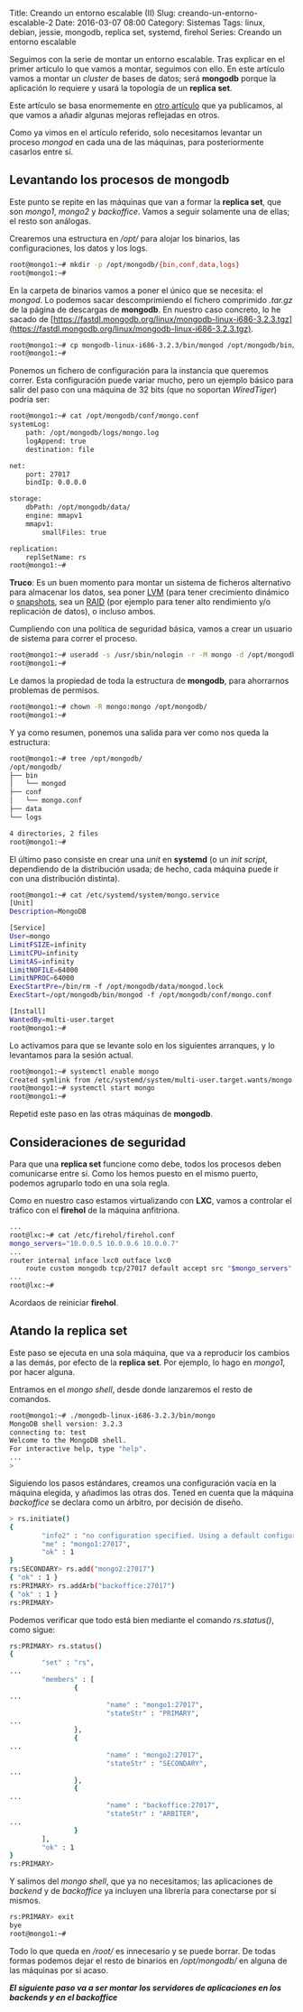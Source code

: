 Title: Creando un entorno escalable (II)
Slug: creando-un-entorno-escalable-2
Date: 2016-03-07 08:00
Category: Sistemas
Tags: linux, debian, jessie, mongodb, replica set, systemd, firehol
Series: Creando un entorno escalable



Seguimos con la serie de montar un entorno escalable. Tras explicar en el primer artículo lo que vamos a montar, seguimos con ello. En este artículo vamos a montar un *cluster* de bases de datos; será **mongodb** porque la aplicación lo requiere y usará la topología de un **replica set**.

Este artículo se basa enormemente en [otro artículo]({filename}/articles/construyendo-una-replica-set-en-mongodb.md) que ya publicamos, al que vamos a añadir algunas mejoras reflejadas en otros.

Como ya vimos en el artículo referido, solo necesitamos levantar un proceso *mongod* en cada una de las máquinas, para posteriormente casarlos entre sí.

## Levantando los procesos de mongodb

Este punto se repite en las máquinas que van a formar la **replica set**, que son *mongo1*, *mongo2* y *backoffice*. Vamos a seguir solamente una de ellas; el resto son análogas.

Crearemos una estructura en */opt/* para alojar los binarios, las configuraciones, los datos y los logs.

```bash
root@mongo1:~# mkdir -p /opt/mongodb/{bin,conf,data,logs}
root@mongo1:~#
```

En la carpeta de binarios vamos a poner el único que se necesita: el *mongod*. Lo podemos sacar descomprimiendo el 
fichero comprimido *.tar.gz* de la página de descargas de **mongodb**. En nuestro caso concreto, lo he sacado de [https://fastdl.mongodb.org/linux/mongodb-linux-i686-3.2.3.tgz](https://fastdl.mongodb.org/linux/mongodb-linux-i686-3.2.3.tgz).

```bash
root@mongo1:~# cp mongodb-linux-i686-3.2.3/bin/mongod /opt/mongodb/bin/
root@mongo1:~#
```

Ponemos un fichero de configuración para la instancia que queremos correr. Esta configuración puede variar mucho, pero un ejemplo básico para salir del paso con una máquina de 32 bits (que no soportan *WiredTiger*) podría ser:

```bash
root@mongo1:~# cat /opt/mongodb/conf/mongo.conf
systemLog:
    path: /opt/mongodb/logs/mongo.log
    logAppend: true
    destination: file

net:
    port: 27017
    bindIp: 0.0.0.0

storage:
    dbPath: /opt/mongodb/data/
    engine: mmapv1
    mmapv1:
        smallFiles: true

replication:
    replSetName: rs
root@mongo1:~#
```

**Truco**: Es un buen momento para montar un sistema de ficheros alternativo para almacenar los datos, sea poner [LVM]({filename}/articles/lvm-logical-volume-manager.md) (para tener crecimiento dinámico o [snapshots]({filename}/articles/haciendo-snapshots-con-lvm.md), sea un [RAID]({filename}/articles/construyendo-un-raid-10-en-linux.md) (por ejemplo para tener alto rendimiento y/o replicación de datos), o incluso ambos.

Cumpliendo con una política de seguridad básica, vamos a crear un usuario de sistema para correr el proceso.

```bash
root@mongo1:~# useradd -s /usr/sbin/nologin -r -M mongo -d /opt/mongodb/
root@mongo1:~#
```

Le damos la propiedad de toda la estructura de **mongodb**, para ahorrarnos problemas de permisos.

```bash
root@mongo1:~# chown -R mongo:mongo /opt/mongodb/
root@mongo1:~#
```

Y ya como resumen, ponemos una salida para ver como nos queda la estructura:

```bash
root@mongo1:~# tree /opt/mongodb/
/opt/mongodb/
├── bin
│   └── mongod
├── conf
│   └── mongo.conf
├── data
└── logs

4 directories, 2 files
root@mongo1:~#
```

El último paso consiste en crear una *unit* en **systemd** (o un *init script*, dependiendo de la distribución usada; de hecho, cada máquina puede ir con una distribución distinta).

```bash
root@mongo1:~# cat /etc/systemd/system/mongo.service
[Unit]
Description=MongoDB

[Service]
User=mongo
LimitFSIZE=infinity
LimitCPU=infinity
LimitAS=infinity
LimitNOFILE=64000
LimitNPROC=64000
ExecStartPre=/bin/rm -f /opt/mongodb/data/mongod.lock
ExecStart=/opt/mongodb/bin/mongod -f /opt/mongodb/conf/mongo.conf

[Install]
WantedBy=multi-user.target
root@mongo1:~#
```

Lo activamos para que se levante solo en los siguientes arranques, y lo levantamos para la sesión actual.

```bash
root@mongo1:~# systemctl enable mongo
Created symlink from /etc/systemd/system/multi-user.target.wants/mongo.service to /etc/systemd/system/mongo.service.
root@mongo1:~# systemctl start mongo
root@mongo1:~#
```

Repetid este paso en las otras máquinas de **mongodb**.

## Consideraciones de seguridad

Para que una **replica set** funcione como debe, todos los procesos deben comunicarse entre sí. Como los hemos puesto en el mismo puerto, podemos agruparlo todo en una sola regla.

Como en nuestro caso estamos virtualizando con **LXC**, vamos a controlar el tráfico con el **firehol** de la máquina anfitriona.

```bash
...
root@lxc:~# cat /etc/firehol/firehol.conf
mongo_servers="10.0.0.5 10.0.0.6 10.0.0.7"
...  
router internal inface lxc0 outface lxc0
    route custom mongodb tcp/27017 default accept src "$mongo_servers" dst "$mongo_servers"
...
root@lxc:~#
```

Acordaos de reiniciar **firehol**.

## Atando la replica set

Este paso se ejecuta en una sola máquina, que va a reproducir los cambios a las demás, por efecto de la **replica set**. Por ejemplo, lo hago en *mongo1*, por hacer alguna.

Entramos en el *mongo shell*, desde donde lanzaremos el resto de comandos.

```bash
root@mongo1:~# ./mongodb-linux-i686-3.2.3/bin/mongo
MongoDB shell version: 3.2.3
connecting to: test
Welcome to the MongoDB shell.
For interactive help, type "help".
...
> 
```

Siguiendo los pasos estándares, creamos una configuración vacía en la máquina elegida, y añadimos las otras dos. Tened en cuenta que la máquina *backoffice* se declara como un árbitro, por decisión de diseño.

```bash
> rs.initiate()
{
        "info2" : "no configuration specified. Using a default configuration for the set",
        "me" : "mongo1:27017",
        "ok" : 1
}
rs:SECONDARY> rs.add("mongo2:27017")
{ "ok" : 1 }
rs:PRIMARY> rs.addArb("backoffice:27017")
{ "ok" : 1 }
rs:PRIMARY>
```

Podemos verificar que todo está bien mediante el comando *rs.status()*, como sigue:

```bash
rs:PRIMARY> rs.status()
{
        "set" : "rs",
...  
        "members" : [
                {
...  
                        "name" : "mongo1:27017",
                        "stateStr" : "PRIMARY",
...  
                },
                {
...  
                        "name" : "mongo2:27017",
                        "stateStr" : "SECONDARY",
...  
                },
                {
...  
                        "name" : "backoffice:27017",
                        "stateStr" : "ARBITER",
...  
                }
        ],
        "ok" : 1
}
rs:PRIMARY>
```

Y salimos del *mongo shell*, que ya no necesitamos; las aplicaciones de *backend* y de *backoffice* ya incluyen una librería para conectarse por sí mismos.

```bash
rs:PRIMARY> exit
bye
root@mongo1:~#
```

Todo lo que queda en */root/* es innecesario y se puede borrar. De todas formas podemos dejar el resto de binarios en */opt/mongodb/* en alguna de las máquinas por si acaso.

***El siguiente paso va a ser montar los servidores de aplicaciones en los backends y en el backoffice***
